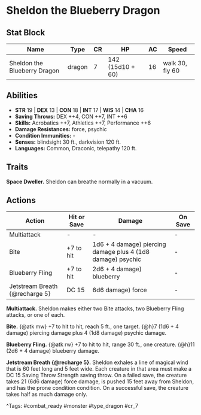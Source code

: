 # Sheldon the Blueberry Dragon

## Stat Block

| Name | Type | CR | HP | AC | Speed |
|------|------|----|----|----|-------|
| Sheldon the Blueberry Dragon | dragon | 7 | 142 (15d10 + 60) | 16 | walk 30, fly 60 |

## Abilities

- **STR** 19 | **DEX** 13 | **CON** 18 | **INT** 17 | **WIS** 14 | **CHA** 16
- **Saving Throws:** DEX ++4, CON ++7, INT ++6  
- **Skills:** Acrobatics ++7, Athletics ++7, Performance ++6  
- **Damage Resistances:** force, psychic  
- **Condition Immunities:** -  
- **Senses:** blindsight 30 ft., darkvision 120 ft.  
- **Languages:** Common, Draconic, telepathy 120 ft.

## Traits

**Space Dweller.** Sheldon can breathe normally in a vacuum.


## Actions

| Action | Hit or Save | Damage | On Save |
|--------|--------------|--------|----------|
| Multiattack | - | - | - |
| Bite | +7 to hit | 1d6 + 4 damage) piercing damage plus 4 (1d8 damage) psychic | - |
| Blueberry Fling | +7 to hit | 2d6 + 4 damage) blueberry | - |
| Jetstream Breath {@recharge 5} | DC 15 | 6d6 damage) force | - |

**Multiattack.** Sheldon makes either two Bite attacks, two Blueberry Fling attacks, or one of each.

**Bite.** {@atk mw} +7 to hit to hit, reach 5 ft., one target. {@h}7 (1d6 + 4 damage) piercing damage plus 4 (1d8 damage) psychic damage.

**Blueberry Fling.** {@atk rw} +7 to hit to hit, range 30 ft., one creature. {@h}11 (2d6 + 4 damage) blueberry damage.

**Jetstream Breath {@recharge 5}.** Sheldon exhales a line of magical wind that is 60 feet long and 5 feet wide. Each creature in that area must make a DC 15 Saving Throw Strength saving throw. On a failed save, the creature takes 21 (6d6 damage) force damage, is pushed 15 feet away from Sheldon, and has the prone condition condition. On a successful save, the creature takes half as much damage only.


^Tags: #combat_ready #monster #type_dragon #cr_7